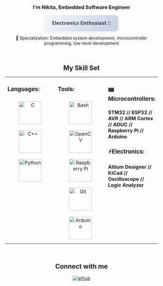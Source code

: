<div align="center">

### I'm Nikita, Embedded Software Engineer

<div style="
  background: linear-gradient(135deg, #f5f7fa 0%, #c3cfe2 100%);
  border-radius: 12px;
  padding: 16px 24px;
  box-shadow: 0 4px 12px rgba(0,0,0,0.08);
  display: inline-block;
  text-align: center;
  font-family: 'Segoe UI', Tahoma, Geneva, Verdana, sans-serif;
  font-weight: 600;
  font-size: 1.1em;
  color: #2d3748;
  letter-spacing: 0.5px;
  transition: transform 0.2s ease;
">
  Electronics Enthusiast 💪
</div>

<div align="center">

</div>  
  

 🔧 Specialization: Embedded system development, microcontroller programming, low-level development  
  

<br/>  


## My Skill Set  
<table><tr><td valign="top" width="33%">



### Languages:  
<div align="center">  
<a href="https://www.cprogramming.com/" target="_blank"><img style="margin: 10px" src="https://profilinator.rishav.dev/skills-assets/c-original.svg" alt="C" height="75" /></a>  
<a href="https://www.cplusplus.com/" target="_blank"><img style="margin: 10px" src="https://profilinator.rishav.dev/skills-assets/cplusplus-original.svg" alt="C++" height="75" /></a>  
<a href="https://www.python.org/" target="_blank"><img style="margin: 10px" src="https://profilinator.rishav.dev/skills-assets/python-original.svg" alt="Python" height="75" /></a>  
</div>

</td><td valign="top" width="33%">



### Tools:  
<div align="center">  
<a href="https://www.gnu.org/software/bash/" target="_blank"><img style="margin: 10px" src="https://profilinator.rishav.dev/skills-assets/gnu_bash-icon.svg" alt="Bash" height="75" /></a>  
<a href="https://opencv.org/" target="_blank"><img style="margin: 10px" src="https://profilinator.rishav.dev/skills-assets/opencv-icon.svg" alt="OpenCV" height="75" /></a>  
<a href="https://www.raspberrypi.org/" target="_blank"><img style="margin: 10px" src="https://profilinator.rishav.dev/skills-assets/raspberrypi.png" alt="Raspberry Pi" height="75" /></a>  
<a href="https://github.com/" target="_blank"><img style="margin: 10px" src="https://profilinator.rishav.dev/skills-assets/git-scm-icon.svg" alt="Git" height="75" /></a>  
<a href="https://www.arduino.cc/" target="_blank"><img style="margin: 10px" src="https://profilinator.rishav.dev/skills-assets/arduino.png" alt="Arduino" height="75" /></a>  
</div>

</td><td valign="top" width="33%">



### 📟 Microcontrollers:  
#### STM32 // ESP32 //  AVR // ARM Cortex // ADUC // Raspberry Pi // Arduino
  
  



### ⚡Electronics:  
#### Altium Designer // KiCad // Oscilloscope // Logic Analyzer  


</td></tr></table>  

<br/>  


## Connect with me  
<a href="https://github.com/NParvoin" target="_blank">
<img src=https://img.shields.io/badge/github-%2324292e.svg?&style=for-the-badge&logo=github&logoColor=white alt=github style="margin-bottom: 5px;" />
</a>  

<br />


